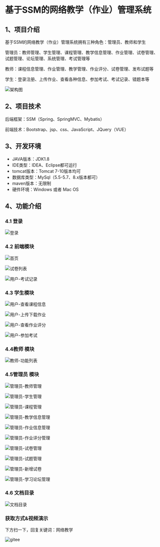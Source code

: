 
# 基于SSM的网络教学（作业）管理系统

## 1、项目介绍

基于SSM的网络教学（作业）管理系统拥有三种角色：管理员、教师和学生

管理员：教师管理、学生管理、课程管理、教学信息管理、作业管理、试卷管理、试题管理、论坛管理、系统管理、考试管理等

教师：课程信息管理、作业管理、教学管理、作业评分、试卷管理、发布试题等

学生：登录注册、上传作业、查看各种信息、参加考试、考试记录、错题本等

![架构图](https://img-blog.csdnimg.cn/img_convert/f2fa2b962a5aa1f2c507b453de0abcf8.jpeg)


## 2、项目技术

后端框架：SSM（Spring、SpringMVC、Mybatis）

前端技术：Bootstrap、jsp、css、JavaScript、JQuery（VUE）

## 3、开发环境

- JAVA版本：JDK1.8
- IDE类型：IDEA、Eclipse都可运行
- tomcat版本：Tomcat 7-10版本均可
- 数据库类型：MySql（5.5-5.7、8.x版本都可） 
- maven版本：无限制
- 硬件环境：Windows 或者 Mac OS


## 4、功能介绍

### 4.1 登录

![登录](https://img-blog.csdnimg.cn/img_convert/2285ec1e0427c6bccccbdf1df8314db5.jpeg)

### 4.2 前端模块

![首页](https://img-blog.csdnimg.cn/img_convert/1759c54fce8486b47803e9acbc40512c.jpeg)

![试卷列表](https://img-blog.csdnimg.cn/img_convert/11307424b0ee78ee406b1ca4576e6998.jpeg)

![用户-考试记录](https://img-blog.csdnimg.cn/img_convert/6a5862c3c953b633653387f37b9fa2b0.jpeg)

### 4.3 学生模块

![用户-查看课程信息](https://img-blog.csdnimg.cn/img_convert/a7ef1daf70d45c8d145a4af6cf117922.jpeg)

![用户-上传下载作业](https://img-blog.csdnimg.cn/img_convert/6007296f3fe10c1b22769b211612eca7.jpeg)

![用户-查看作业评分](https://img-blog.csdnimg.cn/img_convert/5f5c6eff5beee0693f32b4f85bf8f2c9.jpeg)

![用户-参加考试](https://img-blog.csdnimg.cn/img_convert/9c3f67e7e896b3831b8cfc9ad893a121.jpeg)

### 4.4教师 模块

![教师-功能列表](https://img-blog.csdnimg.cn/img_convert/6fe733da3c737bb3f34fb5871000bba6.jpeg)

### 4.5管理员 模块

![管理员-教师管理](https://img-blog.csdnimg.cn/img_convert/d63787197dfe632f1ea489a0d23a65d6.jpeg)

![管理员-学生管理](https://img-blog.csdnimg.cn/img_convert/d073494889083dac98d0faf867eb9e6d.jpeg)

![管理员-课程管理](https://img-blog.csdnimg.cn/img_convert/08374166d0aea883aceddbe8a5faf93e.jpeg)

![管理员-教学信息管理](https://img-blog.csdnimg.cn/img_convert/50d869930d24a5383edadcd24f439721.jpeg)

![管理员-作业信息管理](https://img-blog.csdnimg.cn/img_convert/2b99ac3300c1d7110c2cd936acd07bfd.jpeg)

![管理员-作业评分管理](https://img-blog.csdnimg.cn/img_convert/45bd368972566ff5e673ea0e61beeb04.jpeg)

![管理员-试卷管理](https://img-blog.csdnimg.cn/img_convert/d5e1ce96ecf0515dcb83aed45291b479.jpeg)

![管理员-试题管理](https://img-blog.csdnimg.cn/img_convert/ac60c834fde96b4531632ee8e6bf9456.jpeg)

![管理员-新增试卷](https://img-blog.csdnimg.cn/img_convert/b927a01fef12387d778be9a036daced7.jpeg)

![管理员-学习论坛管理](https://img-blog.csdnimg.cn/img_convert/ef6625b56aaec4c523053048ccdadfab.jpeg)

### 4.6 文档目录

![文档目录](https://img-blog.csdnimg.cn/img_convert/9c063b036e4116b9a45a6b4d9f4a6b67.jpeg)


### 获取方式&视频演示

下方扫一下，回复关键词：网络教学

![gitee](https://img-blog.csdnimg.cn/img_convert/3d5f4686e6ed4c42c3be1cfa078f9d3a.png)
